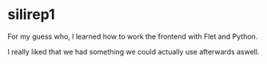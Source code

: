 # silirep1

For my guess who, I learned how to work the frontend with Flet and Python.

I really liked that we had something we could actually use afterwards aswell.
